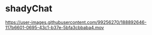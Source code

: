 # shadyChat



https://user-images.githubusercontent.com/99256270/188892646-117b6601-0695-43c1-b37e-5bfa3cbbaba4.mov

